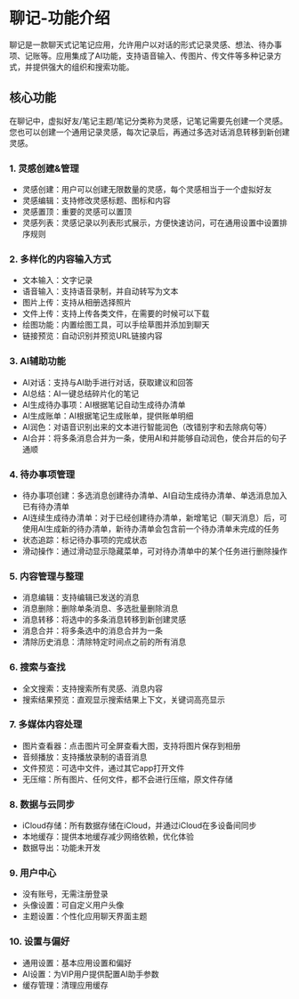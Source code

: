 # 聊记-功能介绍

聊记是一款聊天式记笔记应用，允许用户以对话的形式记录灵感、想法、待办事项、记账等。应用集成了AI功能，支持语音输入、传图片、传文件等多种记录方式，并提供强大的组织和搜索功能。

## 核心功能

在聊记中，虚拟好友/笔记主题/笔记分类称为灵感，记笔记需要先创建一个灵感。您也可以创建一个通用记录灵感，每次记录后，再通过多选对话消息转移到新创建灵感。

### 1. 灵感创建&管理

* 灵感创建：用户可以创建无限数量的灵感，每个灵感相当于一个虚拟好友
* 灵感编辑：支持修改灵感标题、图标和内容
* 灵感置顶：重要的灵感可以置顶
* 灵感列表：灵感记录以列表形式展示，方便快速访问，可在通用设置中设置排序规则

### 2. 多样化的内容输入方式

* 文本输入：文字记录
* 语音输入：支持语音录制，并自动转写为文本
* 图片上传：支持从相册选择照片
* 文件上传：支持上传各类文件，在需要的时候可以下载
* 绘图功能：内置绘图工具，可以手绘草图并添加到聊天
* 链接预览：自动识别并预览URL链接内容

### 3. AI辅助功能

* AI对话：支持与AI助手进行对话，获取建议和回答
* AI总结：AI一键总结碎片化的笔记
* AI生成待办事项：AI根据笔记自动生成待办清单
* AI生成账单：AI根据笔记生成账单，提供账单明细
* AI润色：对语音识别出来的文本进行智能润色（改错别字和去除病句等）
* AI合并：将多条消息合并为一条，使用AI和并能够自动润色，使合并后的句子通顺

### 4. 待办事项管理

* 待办事项创建：多选消息创建待办清单、AI自动生成待办清单、单选消息加入已有待办清单
* AI连续生成待办清单：对于已经创建待办清单，新增笔记（聊天消息）后，可使用AI生成新的待办清单，新待办清单会包含前一个待办清单未完成的任务
* 状态追踪：标记待办事项的完成状态
* 滑动操作：通过滑动显示隐藏菜单，可对待办清单中的某个任务进行删除操作

### 5. 内容管理与整理

* 消息编辑：支持编辑已发送的消息
* 消息删除：删除单条消息、多选批量删除消息
* 消息转移：将选中的多条消息转移到新创建灵感
* 消息合并：将多条选中的消息合并为一条
* 清除历史消息：清除特定时间点之前的所有消息

### 6. 搜索与查找

* 全文搜索：支持搜索所有灵感、消息内容
* 搜索结果预览：直观显示搜索结果上下文，关键词高亮显示

### 7. 多媒体内容处理

* 图片查看器：点击图片可全屏查看大图，支持将图片保存到相册
* 音频播放：支持播放录制的语音消息
* 文件预览：可选中文件，通过其它app打开文件
* 无压缩：所有图片、任何文件，都不会进行压缩，原文件存储

### 8. 数据与云同步

* iCloud存储：所有数据存储在iCloud，并通过iCloud在多设备间同步
* 本地缓存：提供本地缓存减少网络依赖，优化体验
* 数据导出：功能未开发

### 9. 用户中心

* 没有账号，无需注册登录
* 头像设置：可自定义用户头像
* 主题设置：个性化应用聊天界面主题

### 10. 设置与偏好

* 通用设置：基本应用设置和偏好
* AI设置：为VIP用户提供配置AI助手参数
* 缓存管理：清理应用缓存
